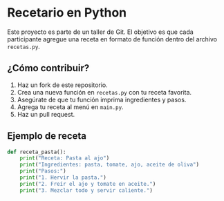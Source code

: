 # Recetario en Python

Este proyecto es parte de un taller de Git. El objetivo es que cada participante agregue una receta en formato de función dentro del archivo `recetas.py`.

## ¿Cómo contribuir?

1. Haz un fork de este repositorio.
2. Crea una nueva función en `recetas.py` con tu receta favorita.
3. Asegúrate de que tu función imprima ingredientes y pasos.
4. Agrega tu receta al menú en `main.py`.
5. Haz un pull request.

## Ejemplo de receta

```python
def receta_pasta():
    print("Receta: Pasta al ajo")
    print("Ingredientes: pasta, tomate, ajo, aceite de oliva")
    print("Pasos:")
    print("1. Hervir la pasta.")
    print("2. Freír el ajo y tomate en aceite.")
    print("3. Mezclar todo y servir caliente.")

